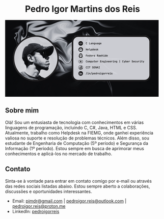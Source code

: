 <h1 align="center">Pedro Igor Martins dos Reis</h1>

![Banner](https://raw.githubusercontent.com/pigor12/pigor12/main/Banner.png)

## Sobre mim
Olá! Sou um entusiasta de tecnologia com conhecimentos em várias linguagens de programação, incluindo C, C#, Java, HTML e CSS. Atualmente, trabalho como Helpdesk na FIEMG, onde ganhei experiência valiosa no suporte e resolução de problemas técnicos.
Além disso, sou estudante de Engenharia de Computação (5º período) e Segurança da Informação (1º período). Estou sempre em busca de aprimorar meus conhecimentos e aplicá-los no mercado de trabalho.

## Contato

Sinta-se à vontade para entrar em contato comigo por e-mail ou através das redes sociais listadas abaixo. Estou sempre aberto a colaborações, discussões e oportunidades interessantes.

- Email: pimdr@gmail.com | pedroigor.reis@outlook.com | pedroigor.reis@proton.me
- LinkedIn: [pedroigorreis](https://linkedin.com/pedroigorreis)
